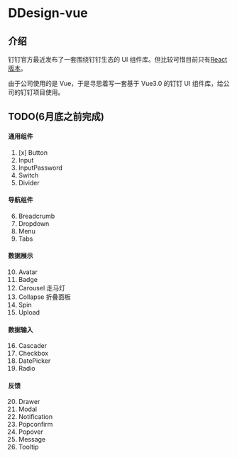 # DDesign-vue

## 介绍

钉钉官方最近发布了一套围绕钉钉生态的 UI 组件库。但比较可惜目前只有[React 版本](https://standard.dingtalk.com/#/)。

由于公司使用的是 Vue，于是寻思着写一套基于 Vue3.0 的钉钉 UI 组件库，给公司的钉钉项目使用。


## TODO(6月底之前完成)

#### 通用组件

1. [x] Button
2. Input
3. InputPassword
4. Switch 
5. Divider

#### 导航组件

6. Breadcrumb
7. Dropdown
8. Menu
9. Tabs

#### 数据展示

10. Avatar
11. Badge
12. Carousel 走马灯
13. Collapse 折叠面板
14. Spin
15. Upload

#### 数据输入

16. Cascader
17. Checkbox
18. DatePicker
19. Radio

#### 反馈

20. Drawer
21. Modal
22. Notification
23. Popconfirm
24. Popover
25. Message
26. Tooltip
